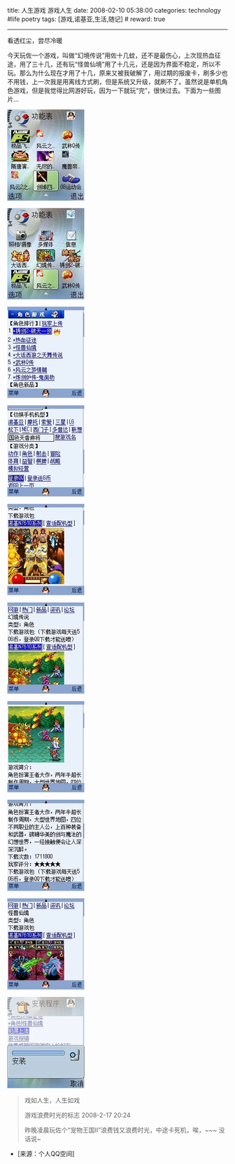 title: 人生游戏 游戏人生
date: 2008-02-10 05:38:00
categories: technology #life poetry
tags: [游戏,诺基亚,生活,随记]  # <!--more-->
reward: true

---

看透红尘，尝尽冷暖

今天玩佐一个游戏，叫做“幻境传说”用佐十几蚊，还不是最伤心，上次现热血征途，用了三十几，还有玩“怪兽仙境”用了十几元，还是因为界面不稳定，所以不玩。那么为什么现在才用了十几，原来又被我破解了，用过期的报废卡，刷多少也不用钱，上一次我是用离线方式刷，但是系统又升级，就刷不了。虽然说是单机角色游戏，但是我觉得比网游好玩，因为一下就玩“完”，很快过去。下面为一些图片…

![game-1.jpeg](https://github.com/iHTCboy/iGallery/raw/master/BlogImages/2008/game-1.jpeg)

![game-2.jpeg](https://github.com/iHTCboy/iGallery/raw/master/BlogImages/2008/game-2.jpeg)

![game-3.jpeg](https://github.com/iHTCboy/iGallery/raw/master/BlogImages/2008/game-3.jpeg)

![game-4.jpeg](https://github.com/iHTCboy/iGallery/raw/master/BlogImages/2008/game-4.jpeg)

![game-5.jpeg](https://github.com/iHTCboy/iGallery/raw/master/BlogImages/2008/game-5.jpeg)

![game-6.jpeg](https://github.com/iHTCboy/iGallery/raw/master/BlogImages/2008/game-6.jpeg)

![game-7.jpeg](https://github.com/iHTCboy/iGallery/raw/master/BlogImages/2008/game-7.jpeg)

![game-8.jpeg](https://github.com/iHTCboy/iGallery/raw/master/BlogImages/2008/game-8.jpeg)

![game-9.jpeg](https://github.com/iHTCboy/iGallery/raw/master/BlogImages/2008/game-9.jpeg)

![game-10.jpeg](https://github.com/iHTCboy/iGallery/raw/master/BlogImages/2008/game-10.jpeg)


> 戏如人生，人生如戏
>
> 游戏浪费时光的标志
> 2008-2-17 20:24
> 
> 昨晚凌晨玩佐个“宠物王国II”浪费钱又浪费时光，中途卡死机，唉，~~~ 没话说~

- [来源：个人QQ空间]
